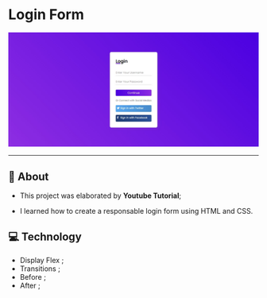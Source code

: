 <h1>Login Form</h1>

<img src="./img/img.jpg">

---

## 📝 About
- This project was elaborated by **Youtube Tutorial**; 

- I learned how to create a responsable login form using HTML and CSS.


## 💻 Technology

- Display Flex ;
- Transitions ;
- Before ;
- After ;
